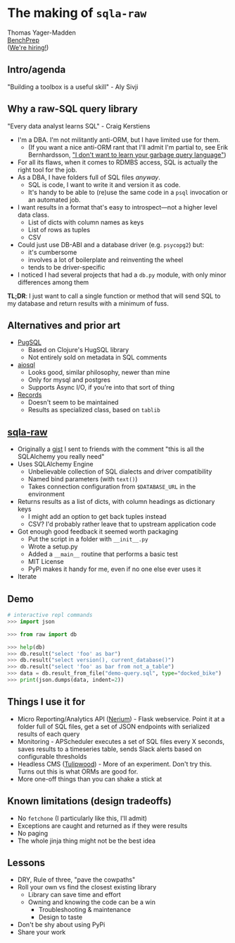 # The making of `sqla-raw`

Thomas Yager-Madden  
[BenchPrep](https://www.benchprep.com/)  
([We're hiring!](https://www.builtinchicago.org/company/benchprep))

## Intro/agenda

"Building a toolbox is a useful skill"
    - Aly Sivji

## Why a raw-SQL query library

"Every data analyst learns SQL" - Craig Kerstiens

- I'm a DBA. I'm not militantly anti-ORM, but I have limited use for them.
  - (If you want a nice anti-ORM rant that I'll admit I'm partial to, see Erik Bernhardsson, ["I don't want to learn your garbage query language"](https://erikbern.com/2018/08/30/i-dont-want-to-learn-your-garbage-query-language.html))
- For all its flaws, when it comes to RDMBS access, SQL is actually the right tool for the job.
- As a DBA, I have folders full of SQL files _anyway_.
  - SQL is code, I want to write it and version it as code.
  - It's handy to be able to (re)use the same code in a `psql` invocation or an automated job.
- I want results in a format that's easy to introspect—not a higher level data class.
  - List of dicts with column names as keys
  - List of rows as tuples
  - CSV
- Could just use DB-ABI and a database driver (e.g. `psycopg2`) but:
  - it's cumbersome
  - involves a lot of boilerplate and reinventing the wheel
  - tends to be driver-specific
- I noticed I had several projects that had a `db.py` module, with only minor differences among them

**TL;DR**: I just want to call a single function or method that will send SQL to my database and return results with a minimum of fuss.

## Alternatives and prior art

- [PugSQL](https://pugsql.org/)
  - Based on Clojure's HugSQL library
  - Not entirely sold on metadata in SQL comments
- [aiosql](https://github.com/nackjicholson/aiosql) 
  - Looks good, similar philosophy, newer than mine
  - Only for mysql and postgres
  - Supports Async I/O, if you're into that sort of thing
- [Records](https://github.com/kennethreitz-archive/records)
  - Doesn't seem to be maintained
  - Results as specialized class, based on `tablib`

## [sqla-raw](https://github.com/tym-xqo/sqla-raw)

- Originally a [gist](https://gist.github.com/tym-xqo/8548c2bb35151ea6a334f3da99344b2d/1817fefe6ec20d53c9052ca0d2e8255356089afa) I sent to friends with the comment "this is all the SQLAlchemy you really need"
- Uses SQLAlchemy Engine
  - Unbelievable collection of SQL dialects and driver compatibility
  - Named bind parameters (with `text()`)
  - Takes connection configuration from `$DATABASE_URL` in the environment
- Returns results as a list of dicts, with column headings as dictionary keys
  - I might add an option to get back tuples instead
  - CSV? I'd probably rather leave that to upstream application code
- Got enough good feedback it seemed worth packaging
  - Put the script in a folder with `__init__.py`
  - Wrote a setup.py
  - Added a `__main__` routine that performs a basic test
  - MIT License
  - PyPi makes it handy for me, even if no one else ever uses it
- Iterate

## Demo

```python
# interactive repl commands
>>> import json

>>> from raw import db

>>> help(db)
>>> db.result("select 'foo' as bar")
>>> db.result("select version(), current_database()")
>>> db.result("select 'foo' as bar from not_a_table")
>>> data = db.result_from_file("demo-query.sql", type="docked_bike")
>>> print(json.dumps(data, indent=2))
```

## Things I use it for

- Micro Reporting/Analytics API ([Nerium](https://github.com/tym-xqo/nerium)) - Flask webservice. Point it at a folder full of SQL files, get a set of JSON endpoints with serialized results of each query
- Monitoring - APScheduler executes a set of SQL files every X seconds, saves results to a timeseries table, sends Slack alerts based on configurable thresholds
- Headless CMS ([Tulipwood](https://github.com/tym-xqo/tulipwood)) - More of an experiment. Don't try this. Turns out this is what ORMs are good for.
- More one-off things than you can shake a stick at

## Known limitations (design tradeoffs)

- No `fetchone` (I particularly like this, I'll admit)
- Exceptions are caught and returned as if they were results
- No paging
- The whole jinja thing might not be the best idea

## Lessons

- DRY, Rule of three, "pave the cowpaths"
- Roll your own vs find the closest existing library
  - Library can save time and effort
  - Owning and knowing the code can be a win
    - Troubleshooting & maintenance
    - Design to taste
- Don't be shy about using PyPi
- Share your work
